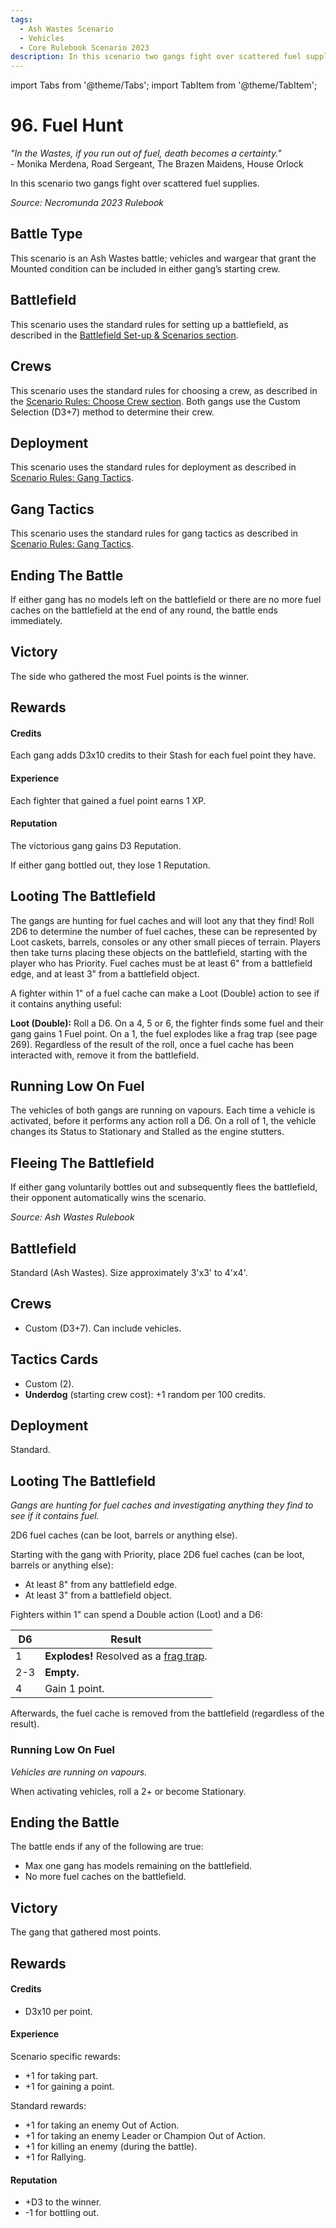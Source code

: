 ```yaml
---
tags:
  - Ash Wastes Scenario
  - Vehicles
  - Core Rulebook Scenario 2023
description: In this scenario two gangs fight over scattered fuel supplies.
---
```


import Tabs from '@theme/Tabs';
import TabItem from '@theme/TabItem';

# 96. Fuel Hunt

_"In the Wastes, if you run out of fuel, death becomes a certainty."_  
\- Monika Merdena, Road Sergeant, The Brazen Maidens, House Orlock

In this scenario two gangs fight over scattered fuel supplies.

<Tabs>
<TabItem value="2023" label="2023 Rulebook version" default>

_Source: Necromunda 2023 Rulebook_

## Battle Type

This scenario is an Ash Wastes battle; vehicles and
wargear that grant the Mounted condition can be
included in either gang’s starting crew.

## Battlefield

This scenario uses the standard rules for setting up
a battlefield, as described in the [Battlefield Set-up & Scenarios section](/docs/battlefield-setup/battlefield-set-up).

## Crews

This scenario uses the standard rules for choosing a
crew, as described in the [Scenario Rules: Choose Crew section](/docs/battlefield-setup/scenario-rules). Both gangs use the Custom
Selection (D3+7) method to determine their crew.

## Deployment

This scenario uses the standard rules for deployment
as described in [Scenario Rules: Gang Tactics](/docs/battlefield-setup/scenario-rules#gang-tactics).

## Gang Tactics

This scenario uses the standard rules for gang tactics
as described in [Scenario Rules: Gang Tactics](/docs/battlefield-setup/scenario-rules#gang-tactics).

## Ending The Battle

If either gang has no models left on the battlefield or
there are no more fuel caches on the battlefield at the
end of any round, the battle ends immediately.

## Victory

The side who gathered the most Fuel points is the winner.

## Rewards

#### Credits

Each gang adds D3x10 credits to their Stash for each
fuel point they have.

#### Experience

Each fighter that gained a fuel point earns 1 XP.

#### Reputation

The victorious gang gains D3 Reputation.

If either gang bottled out, they lose 1 Reputation.

## Looting The Battlefield

The gangs are hunting for fuel caches and will loot any that they find! Roll 2D6 to
determine the number of fuel caches, these can be represented by Loot caskets,
barrels, consoles or any other small pieces of terrain. Players then take turns placing
these objects on the battlefield, starting with the player who has Priority. Fuel caches
must be at least 6" from a battlefield edge, and at least 3" from a battlefield object.

A fighter within 1" of a fuel cache can make a Loot (Double) action to see if it
contains anything useful:

**Loot (Double):** Roll a D6. On a 4, 5 or 6, the fighter finds some fuel and their
gang gains 1 Fuel point. On a 1, the fuel explodes like a frag trap (see page 269).
Regardless of the result of the roll, once a fuel cache has been interacted with,
remove it from the battlefield.

## Running Low On Fuel

The vehicles of both gangs are running on vapours. Each time a vehicle is activated,
before it performs any action roll a D6. On a roll of 1, the vehicle changes its Status
to Stationary and Stalled as the engine stutters.

## Fleeing The Battlefield

If either gang voluntarily bottles out and subsequently flees the battlefield, their
opponent automatically wins the scenario.

</TabItem>

<TabItem value="2022" label="Ash Wastes Rulebook version">

_Source: Ash Wastes Rulebook_

## Battlefield</h2>

Standard (Ash Wastes). Size approximately 3'x3' to 4'x4'.

## Crews</h2>

- Custom (D3+7). Can include vehicles.

## Tactics Cards</h2>

- Custom (2).
- **Underdog** (starting crew cost): +1 random per 100 credits.

## Deployment</h2>

Standard.

## Looting The Battlefield</h2>

_Gangs are hunting for fuel caches and investigating anything they find to see if it contains fuel._

2D6 fuel caches (can be loot, barrels or anything else).

Starting with the gang with Priority, place 2D6 fuel caches (can be loot, barrels or anything else):

- At least 8" from any battlefield edge.
- At least 3" from a battlefield object.

Fighters within 1" can spend a Double action (Loot) and a D6:

| D6  | Result                                                              |
| --- | ------------------------------------------------------------------- |
| 1   | **Explodes!** Resolved as a [frag trap](/docs/armoury/booby-traps). |
| 2-3 | **Empty.**                                                          |
| 4   | Gain 1 point.                                                       |

Afterwards, the fuel cache is removed from the battlefield (regardless of the result).

### Running Low On Fuel

_Vehicles are running on vapours._

When activating vehicles, roll a 2+ or become Stationary.

## Ending the Battle</h2>

The battle ends if any of the following are true:

- Max one gang has models remaining on the battlefield.
- No more fuel caches on the battlefield.

## Victory</h2>

The gang that gathered most points.

## Rewards</h2>

#### Credits

- D3x10 per point.

#### Experience

Scenario specific rewards:

- +1 for taking part.
- +1 for gaining a point.

Standard rewards:

- +1 for taking an enemy Out of Action.
- +1 for taking an enemy Leader or Champion Out of Action.
- +1 for killing an enemy (during the battle).
- +1 for Rallying.

#### Reputation

- +D3 to the winner.
- -1 for bottling out.

</TabItem>
</Tabs>
